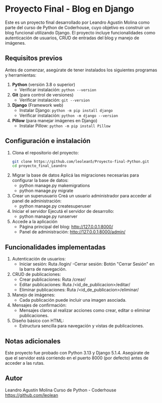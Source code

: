 # Proyecto Final - Blog en Django

Este es un proyecto final desarrollado por Leandro Agustín Molina como parte del curso de Python de Coderhouse, cuyo objetivo es construir un blog funcional utilizando Django. El proyecto incluye funcionalidades como autenticación de usuarios, CRUD de entradas del blog y manejo de imágenes.

## Requisitos previos

Antes de comenzar, asegúrate de tener instalados los siguientes programas y herramientas:

1. **Python** (versión 3.8 o superior)
   - Verificar instalación: `python --version`
2. **Git** (para control de versiones)
   - Verificar instalación: `git --version`
3. **Django** (Framework web)
   - Instalar Django: `python -m pip install django`
   - Verificar instalación: `python -m django --version`
4. **Pillow** (para manejar imágenes en Django)
   - Instalar Pillow: `python -m pip install Pillow`

## Configuración e instalación

1. Clona el repositorio del proyecto:
   ```bash
   git clone https://github.com/leolean5/Proyecto-final-Python.git
   cd proyecto_final_Leandro
2. Migrar la base de datos Aplicá las migraciones necesarias para configurar la base de datos:
    - python manage.py makemigrations
    - python manage.py migrate
3. Crear un superusuario Creá un usuario administrador para acceder al panel de administración:
    - python manage.py createsuperuser
4. Iniciar el servidor Ejecutá el servidor de desarrollo:
    - python manage.py runserver
5. Accede a la aplicación
    - Página principal del blog: http://127.0.0.1:8000/
    - Panel de administración: http://127.0.0.1:8000/admin/

## Funcionalidades implementadas
1. Autenticación de usuarios:
   - Iniciar sesión: Ruta /login/
   -Cerrar sesión: Botón "Cerrar Sesión" en la barra de navegación.
2. CRUD de publicaciones:
   - Crear publicaciones: Ruta /crear/
   - Editar publicaciones: Ruta /<id_de_publicacion>/editar/
   - Eliminar publicaciones: Ruta /<id_de_publicacion>/eliminar/
3. Manejo de imágenes:
   - Cada publicación puede incluir una imagen asociada.
4. Mensajes de confirmación:
   - Mensajes claros al realizar acciones como crear, editar o eliminar publicaciones.
5. Diseño básico con HTML:
   - Estructura sencilla para navegación y vistas de publicaciones.


## Notas adicionales
Este proyecto fue probado con Python 3.13 y Django 5.1.4.
Asegúrate de que el servidor está corriendo en el puerto 8000 (por defecto) antes de acceder a las rutas.

## Autor
Leandro Agustín Molina
Curso de Python - Coderhouse
https://github.com/leolean

